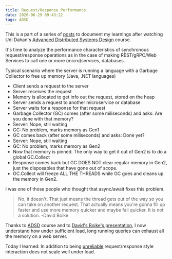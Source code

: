 ```yaml
---
title: Request/Response Performance
date: 2020-06-29 09:43:22
tags: ADSD
---
```

This is a part of a series of [posts](../../../../tags/ADSD/) to document my learnings after watching Udi Dahan's [Advanced Distributed Systems Design](https://learn.particular.net/courses/adsd-online) course.

It's time to analyze the performance characteristics of synchronous request/response operations as in the case of making REST/gRPC/Web Services to call one or more (micro)services, databases.

Typical scenario where the server is running a language with a Garbage Collector to free up memory (Java, .NET languages)
* Client sends a request to the server
* Server receives the request
* Memory is allocated to get info out the request, stored on the heap
* Server sends a request to another microservice or database
* Server waits for a response for that request
* Garbage Collector (GC) comes (after some miliseconds) and asks: Are you done with that memory?
* Server: Nope, still waiting
* GC: No problem, marks memory as Gen1
* GC comes back (after some miliseconds) and asks: Done yet?
* Server: Nope, still waiting
* GC: No problem, marks memory as Gen2
* Now that memory is pinned. The only way to get it out of Gen2 is to do a global GC.Collect
* Response comes back but GC DOES NOT clear regular memory in Gen2, just the disposables that have gone out of scope.
* GC.Collect will freeze ALL THE THREADS while GC goes and cleans up the memory in Gen2.

I was one of those people who thought that async/await fixes this problem.

> No, it doesn't. That just means the thread gets out of the way so you can take on another request. That actually means you're gonna fill up faster and use more memory quicker and maybe fail quicker. It is not a solution. 
> -David Boike


Thanks to [ADSD](https://learn.particular.net/courses/adsd-online) course and to [David's Boike's presentation](https://www.youtube.com/watch?v=aE-p0cfwTVU), I now understand how under sufficient load, long running queries can exhaust all the memory on a web server. 

Today I learned: In addition to being [unreliable](../../../2020/06/26/Perils-of-Request-Response-in-the-age-of-distributed-systems/) request/response style interaction does not scale well under load. 